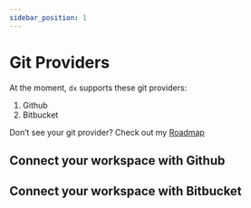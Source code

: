 ```yaml
---
sidebar_position: 1
---
```


# Git Providers

At the moment, `dx` supports these git providers:

1. Github
2. Bitbucket

Don’t see your git provider? Check out my [Roadmap](https://www.notion.so/Roadmap-6a8266c2929c48ad8d4c11c954e9d852?pvs=21) 

## Connect your workspace with Github

## Connect your workspace with Bitbucket